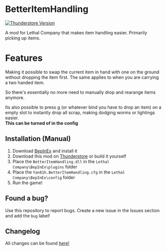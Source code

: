 # BetterItemHandling

[![Thunderstore Version](https://img.shields.io/thunderstore/v/HydratedDragon/BetterItemHandling?style=for-the-badge)](https://thunderstore.io/c/lethal-company/p/HydratedDragon/BetterItemHandling/)

A mod for Lethal Company that makes item handling easier. Primarily picking up items.

# Features

Making it possible to swap the current item in hand with one on the ground without dropping the item
first. The same applies to when you are carrying a two handed item.

So there's essentially no more need to manually drop and rearange items anymore.

Its also possible to press g (or whatever bind you have to drop an item) on a empty slot to instantly
drop all scrap, making dodging worms or lightings easier.  
**This can be turned of in the config**

## Installation (Manual)

1. Download [BepInEx](https://thunderstore.io/c/lethal-company/p/BepInEx/BepInExPack/) and install it
2. Download this mod on [Thunderstore](https://thunderstore.io/c/lethal-company/p/HydratedDragon/BetterItemHandling/) or build it yourself
3. Place the `BetterItemHandling.dll` in the `Lethal Company\BepInEx\plugins` folder
3. Place the `Yan01h.BetterItemHandling.cfg` in the `Lethal Company\BepInEx\config` folder
4. Run the game!

## Found a bug?

Use this repository to report bugs. Create a new issue in the Issues section and add the `bug` label! 

## Changelog

All changes can be found [here!](CHANGELOG.md)